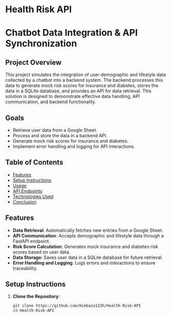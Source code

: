 # Health Risk API

# Chatbot Data Integration & API Synchronization

## Project Overview
This project simulates the integration of user demographic and lifestyle data collected by a chatbot into a backend system. The backend processes this data to generate mock risk scores for insurance and diabetes, stores the data in a SQLite database, and provides an API for data retrieval. This solution is designed to demonstrate effective data handling, API communication, and backend functionality.

## Goals
- Retrieve user data from a Google Sheet.
- Process and store the data in a backend API.
- Generate mock risk scores for insurance and diabetes.
- Implement error handling and logging for API interactions.

## Table of Contents
- [Features](#features)
- [Setup Instructions](#setup-instructions)
- [Usage](#usage)
- [API Endpoints](#api-endpoints)
- [Technologies Used](#technologies-used)
- [Conclusion](#conclusion)

## Features
- **Data Retrieval**: Automatically fetches new entries from a Google Sheet.
- **API Communication**: Accepts demographic and lifestyle data through a FastAPI endpoint.
- **Risk Score Calculation**: Generates mock insurance and diabetes risk scores based on user data.
- **Data Storage**: Saves user data in a SQLite database for future retrieval.
- **Error Handling and Logging**: Logs errors and interactions to ensure traceability.

## Setup Instructions

1. **Clone the Repository**:
   ```bash
   git clone https://github.com/Himbaza123h/Health-Risk-API
   cd Health-Risk-API

